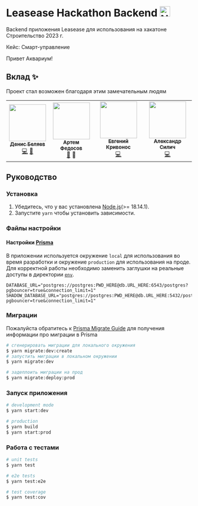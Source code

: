 # Leasease Hackathon Backend <a href="https://nestjs.com/" target="blank"><img src="https://nestjs.com/img/logo_text.svg" height="28px" alt="Nest Logo"/></a>

Backend приложения Leasease для использования на хакатоне Строительство 2023 г.

Кейс: Смарт-управление

Привет Аквариум!

## Вклад ✨

Проект стал возможен благодаря этим замечательным людям

<!-- prettier-ignore-start -->
<!-- markdownlint-disable -->
<table>
  <tr>
    <td align="center"><a href="https://github.com/belyaev-dev"><img src="https://avatars.githubusercontent.com/u/74226935?v=4?s=100" width="100px" alt=""/><br /><sub><b>Денис Беляев</b></sub></a><br /><a href="https://github.com/belyaev-dev/hackaton-backend/commits?author=belyaev-dev" title="Код">💻</a> <a href="https://github.com/belyaev-dev/hackaton-backend/commits?author=belyaev-dev" title="Documentation">📖</a></td>
    <td align="center"><a href="https://digital-brand.ru"><img src="https://i.ibb.co/PMBX1ph/photo-2022-11-18-15-29-05.jpg" width="100px" alt=""/><br /><sub><b>Артем Федосов</b></sub></a><br /><a href="https://www.figma.com/file/4jQS2EN24RVskaoFO6TKtC/Untitled" title="Дизайн">🎨</a> <a title="Идеи">🤔</a></td>
    <td align="center"><a href="https://github.com/EndorphinE19"><img src="https://i.ibb.co/9gvRpgn/IMG-20230219-102050-817-1.png" width="100px" height="100px" alt=""/><br /><sub><b>Евгений Кривонос</b></sub></a><br /><a href="https://github.com/belyaev-dev/hackathon/commits?author=EndorphinE19" title="Код">💻</a></td>
    <td align="center"><a href="https://github.com/xeloo"><img src="https://avatars.githubusercontent.com/u/2788802?s=100&v=4" width="100px" alt=""/><br /><sub><b>Александр Силич</b></sub></a><br /><a href="https://github.com/belyaev-dev/hackathon/commits?author=xeloo" title="Код">💻</a></td>
  </tr>
</table>

<!-- markdownlint-restore -->
<!-- prettier-ignore-end -->

## Руководство

### Установка

1. Убедитесь, что у вас установлена  [Node.js](https://nodejs.org)(>= 18.14.1).
2. Запустите `yarn` чтобы установить зависимости.

### Файлы настройки

#### Настройки [Prisma](https://github.com/prisma/prisma)

В приложении используется окружение `local`
для использования во время разработки и окружение `production` для использования на проде.  Для корректной работы необходимо заменить заглушки на реальные доступы в директории [`env`](env).

```dosini
DATABASE_URL="postgres://postgres:PWD_HERE@db.URL_HERE:6543/postgres?pgbouncer=true&connection_limit=1"
SHADOW_DATABASE_URL="postgres://postgres:PWD_HERE@db.URL_HERE:5432/postgres?pgbouncer=true&connection_limit=1"
```

### Миграции

Пожалуйста обратитесь к [Prisma Migrate Guide](https://www.prisma.io/docs/guides/database/developing-with-prisma-migrate) для получения информации про миграции в Prisma

```bash
# сгенерировать миграции для локального окружения
$ yarn migrate:dev:create
# запустить миграции в локальном окружении
$ yarn migrate:dev

# задеплоить миграции на прод
$ yarn migrate:deploy:prod
```

### Запуск приложения 

```bash
# development mode
$ yarn start:dev

# production
$ yarn build
$ yarn start:prod
```

### Работа с тестами

```bash
# unit tests
$ yarn test

# e2e tests
$ yarn test:e2e

# test coverage
$ yarn test:cov
```